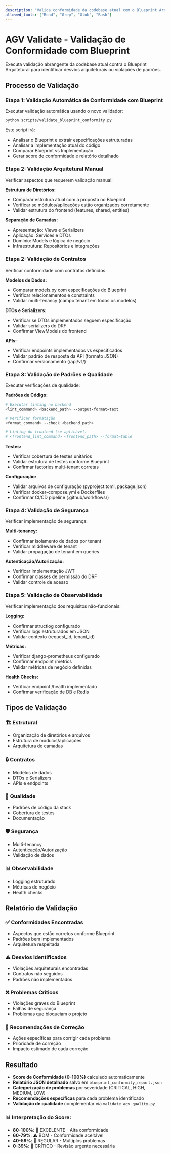 ```yaml
---
description: "Valida conformidade da codebase atual com o Blueprint Arquitetural"
allowed_tools: ["Read", "Grep", "Glob", "Bash"]
---
```


# AGV Validate - Validação de Conformidade com Blueprint

Executa validação abrangente da codebase atual contra o Blueprint Arquitetural para identificar desvios arquiteturais ou violações de padrões.

## Processo de Validação

### Etapa 1: Validação Automática de Conformidade com Blueprint
Executar validação automática usando o novo validador:

```bash
python scripts/validate_blueprint_conformity.py
```

Este script irá:
- Analisar o Blueprint e extrair especificações estruturadas
- Analisar a implementação atual do código
- Comparar Blueprint vs Implementação
- Gerar score de conformidade e relatório detalhado

### Etapa 2: Validação Arquitetural Manual  
Verificar aspectos que requerem validação manual:

**Estrutura de Diretórios:**
- Comparar estrutura atual com a proposta no Blueprint
- Verificar se módulos/aplicações estão organizados corretamente
- Validar estrutura do frontend (features, shared, entities)

**Separação de Camadas:**
- Apresentação: Views e Serializers
- Aplicação: Services e DTOs  
- Domínio: Models e lógica de negócio
- Infraestrutura: Repositórios e integrações

### Etapa 2: Validação de Contratos
Verificar conformidade com contratos definidos:

**Modelos de Dados:**
- Comparar models.py com especificações do Blueprint
- Verificar relacionamentos e constraints
- Validar multi-tenancy (campo tenant em todos os modelos)

**DTOs e Serializers:**
- Verificar se DTOs implementados seguem especificação
- Validar serializers do DRF
- Confirmar ViewModels do frontend

**APIs:**
- Verificar endpoints implementados vs especificados
- Validar padrão de resposta da API (formato JSON)
- Confirmar versionamento (/api/v1/)

### Etapa 3: Validação de Padrões e Qualidade
Executar verificações de qualidade:

**Padrões de Código:**
```bash
# Executar linting no backend
<lint_command> <backend_path> --output-format=text

# Verificar formatação
<format_command> --check <backend_path>

# Linting do frontend (se aplicável)
# <frontend_lint_command> <frontend_path> --format=table
```

**Testes:**
- Verificar cobertura de testes unitários
- Validar estrutura de testes conforme Blueprint
- Confirmar factories multi-tenant corretas

**Configuração:**
- Validar arquivos de configuração (pyproject.toml, package.json)
- Verificar docker-compose.yml e Dockerfiles
- Confirmar CI/CD pipeline (.github/workflows/)

### Etapa 4: Validação de Segurança
Verificar implementação de segurança:

**Multi-tenancy:**
- Confirmar isolamento de dados por tenant
- Verificar middleware de tenant
- Validar propagação de tenant em queries

**Autenticação/Autorização:**
- Verificar implementação JWT
- Confirmar classes de permissão do DRF
- Validar controle de acesso

### Etapa 5: Validação de Observabilidade
Verificar implementação dos requisitos não-funcionais:

**Logging:**
- Confirmar structlog configurado
- Verificar logs estruturados em JSON
- Validar contexto (request_id, tenant_id)

**Métricas:**
- Verificar django-prometheus configurado
- Confirmar endpoint /metrics
- Validar métricas de negócio definidas

**Health Checks:**
- Verificar endpoint /health implementado
- Confirmar verificação de DB e Redis

## Tipos de Validação

### 🏗️ **Estrutural**
- Organização de diretórios e arquivos
- Estrutura de módulos/aplicações
- Arquitetura de camadas

### 🔒 **Contratos**
- Modelos de dados
- DTOs e Serializers
- APIs e endpoints

### 📏 **Qualidade**
- Padrões de código da stack
- Cobertura de testes
- Documentação

### 🛡️ **Segurança**
- Multi-tenancy
- Autenticação/Autorização
- Validação de dados

### 📊 **Observabilidade**
- Logging estruturado
- Métricas de negócio
- Health checks

## Relatório de Validação

### ✅ **Conformidades Encontradas**
- Aspectos que estão corretos conforme Blueprint
- Padrões bem implementados
- Arquitetura respeitada

### ⚠️ **Desvios Identificados** 
- Violações arquiteturais encontradas
- Contratos não seguidos
- Padrões não implementados

### ❌ **Problemas Críticos**
- Violações graves do Blueprint
- Falhas de segurança
- Problemas que bloqueiam o projeto

### 🔧 **Recomendações de Correção**
- Ações específicas para corrigir cada problema
- Prioridade de correção
- Impacto estimado de cada correção

## Resultado
- **Score de Conformidade (0-100%)** calculado automaticamente
- **Relatório JSON detalhado** salvo em `blueprint_conformity_report.json`
- **Categorização de problemas** por severidade (CRITICAL, HIGH, MEDIUM, LOW)
- **Recomendações específicas** para cada problema identificado
- **Validação de qualidade** complementar via `validate_agv_quality.py`

### 📊 Interpretação do Score:
- **80-100%**: 🎉 EXCELENTE - Alta conformidade 
- **60-79%**: ⚠️ BOM - Conformidade aceitável
- **40-59%**: 🔧 REGULAR - Múltiplos problemas
- **0-39%**: 🚨 CRÍTICO - Revisão urgente necessária
